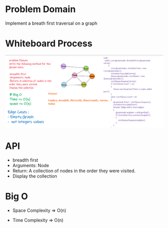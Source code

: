 ﻿# Problem Domain

Implement a breath first traversal on a graph

#  Whiteboard Process
![](../../img/GraphBreathFirst.png)

# API

-  breadth first
- Arguments: Node
- Return: A collection of nodes in the order they were visited.
- Display the collection
# Big O

- Space Complexity => O(n)

- Time Complexity => O(n)
